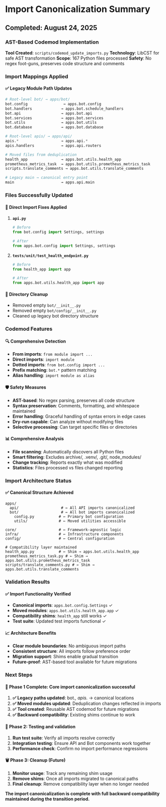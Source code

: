 # Import Canonicalization Summary

## Completed: August 24, 2025

### AST-Based Codemod Implementation

**Tool Created**: `scripts/codemod_update_imports.py`
**Technology**: LibCST for safe AST transformation
**Scope**: 167 Python files processed
**Safety**: No regex foot-guns, preserves code structure and comments

### Import Mappings Applied

#### ✅ **Legacy Module Path Updates**
```python
# Root-level bot/ → apps/bot/
bot.config                → apps.bot.config
bot.handlers             → apps.bot.schedule_handlers
bot.api                  → apps.bot.api
bot.services             → apps.bot.services
bot.utils                → apps.bot.utils
bot.database             → apps.bot.database

# Root-level apis/ → apps/api/
apis.*                   → apps.api.*
apis.handlers            → apps.api.routers

# Moved files from deduplication
health_app               → apps.bot.utils.health_app
prometheus_metrics_task  → apps.bot.utils.prometheus_metrics_task
scripts.translate_comments → apps.bot.utils.translate_comments

# Legacy main → canonical entry point
main                     → apps.api.main
```

### Files Successfully Updated

#### 🔧 **Direct Import Fixes Applied**

1. **`api.py`**
   ```python
   # Before
   from bot.config import Settings, settings

   # After
   from apps.bot.config import Settings, settings
   ```

2. **`tests/unit/test_health_endpoint.py`**
   ```python
   # Before
   from health_app import app

   # After
   from apps.bot.utils.health_app import app
   ```

#### 🧹 **Directory Cleanup**
- Removed empty `bot/__init__.py`
- Removed empty `bot/config/__init__.py`
- Cleaned up legacy bot directory structure

### Codemod Features

#### 🔍 **Comprehensive Detection**
- **From imports**: `from module import ...`
- **Direct imports**: `import module`
- **Dotted imports**: `from bot.config import ...`
- **Prefix matching**: `bot.*` pattern matching
- **Alias handling**: `import module as alias`

#### 🛡️ **Safety Measures**
- **AST-based**: No regex parsing, preserves all code structure
- **Syntax preservation**: Comments, formatting, and whitespace maintained
- **Error handling**: Graceful handling of syntax errors in edge cases
- **Dry-run capable**: Can analyze without modifying files
- **Selective processing**: Can target specific files or directories

#### 📊 **Comprehensive Analysis**
- **File scanning**: Automatically discovers all Python files
- **Smart filtering**: Excludes archive/, .venv/, .git/, node_modules/
- **Change tracking**: Reports exactly what was modified
- **Statistics**: Files processed vs files changed reporting

### Import Architecture Status

#### ✅ **Canonical Structure Achieved**
```
apps/
  api/                   # ← All API imports canonicalized
  bot/                   # ← All bot imports canonicalized
    config.py           # ← Primary bot configuration
    utils/              # ← Moved utilities accessible

core/                   # ← Framework-agnostic logic
infra/                  # ← Infrastructure components
config/                 # ← Central configuration

# Compatibility layer maintained
health_app.py           # ← Shim → apps.bot.utils.health_app
prometheus_metrics_task.py # ← Shim → apps.bot.utils.prometheus_metrics_task
scripts/translate_comments.py # ← Shim → apps.bot.utils.translate_comments
```

### Validation Results

#### ✅ **Import Functionality Verified**
- **Canonical imports**: `apps.bot.config.Settings` ✓
- **Moved modules**: `apps.bot.utils.health_app.app` ✓
- **Compatibility shims**: `health_app` still works ✓
- **Test suite**: Updated test imports functional ✓

#### 📈 **Architecture Benefits**
- **Clear module boundaries**: No ambiguous import paths
- **Consistent structure**: All imports follow preference order
- **Migration support**: Shims enable gradual transition
- **Future-proof**: AST-based tool available for future migrations

### Next Steps

#### 🔄 **Phase 1 Complete**: Core import canonicalization successful
1. **✅ Legacy paths updated**: bot.*, apis.* → canonical locations
2. **✅ Moved modules updated**: Deduplication changes reflected in imports
3. **✅ Tool created**: Reusable AST codemod for future migrations
4. **✅ Backward compatibility**: Existing shims continue to work

#### 🧪 **Phase 2**: Testing and validation
1. **Run test suite**: Verify all imports resolve correctly
2. **Integration testing**: Ensure API and Bot components work together
3. **Performance check**: Confirm no import performance regressions

#### 🗑️ **Phase 3**: Cleanup (Future)
1. **Monitor usage**: Track any remaining shim usage
2. **Remove shims**: Once all imports migrated to canonical paths
3. **Final cleanup**: Remove compatibility layer when no longer needed

**The import canonicalization is complete with full backward compatibility maintained during the transition period.**
